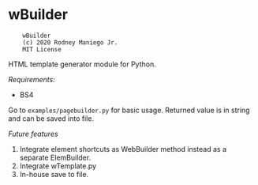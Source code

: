 # wBuilder
```
    wBuilder
    (c) 2020 Rodney Maniego Jr.
    MIT License
```

HTML template generator module for Python.

*Requirements:*
- BS4

Go to `examples/pagebuilder.py` for basic usage.
Returned value is in string and can be saved into file.

*Future features*
1. Integrate element shortcuts as WebBuilder method instead as a separate ElemBuilder.
2. Integrate wTemplate.py
3. In-house save to file.
